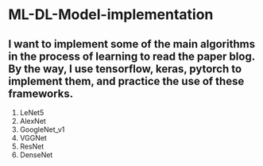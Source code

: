 # ML-DL-Model-implementation
## I want to implement some of the main algorithms in the process of learning to read the paper blog. By the way, I use tensorflow, keras, pytorch to implement them, and practice the use of these frameworks.

1. LeNet5
2. AlexNet
3. GoogleNet_v1
4. VGGNet
5. ResNet
6. DenseNet
